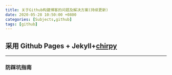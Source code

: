 ```yaml
---
title: 关于Github构建博客的问题及解决方案(持续更新)
date: 2020-05-28 10:50:00 +0800
categories: [Subjects,github]
tags: [github]
---
```


##  采用 Github Pages + Jekyll+[chirpy](https://chirpy.cotes.info/posts/write-a-new-post/)

---
### 防踩坑指南 

